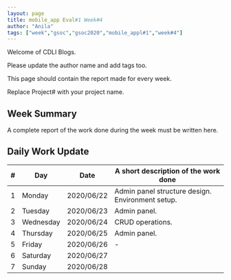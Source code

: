 ```yaml
---
layout: page
title: mobile_app Eval#1 Week#4
author: "Anila"
tags: ["week","gsoc","gsoc2020","mobile_appl#1","week#4"]
---
```

Welcome of CDLI Blogs.

Please update the author name and add tags too. 

This page should contain the report made for every week.

Replace Project# with your project name.

## Week Summary

A complete report of the work done during the week must be written here. 


## Daily Work Update

|\#|Day|Date|A short description of the work done|  
|---	|---	|---	|---	|  
|1   	| Monday 	|   2020/06/22	|Admin panel structure design. Environment setup.   	|  
|2   	| Tuesday  	|   2020/06/23	|Admin panel.   	|  
|3   	| Wednesday  	|  2020/06/24 	|CRUD operations.   	|  
|4   	| Thursday  	|   2020/06/25	|Admin panel.   	|  
|5   	| Friday  	|   2020/06/26	|-   	|  
|6   	| Saturday  	|   2020/06/27	|   	|  
|7   	| Sunday  	|   2020/06/28	|   	|  
